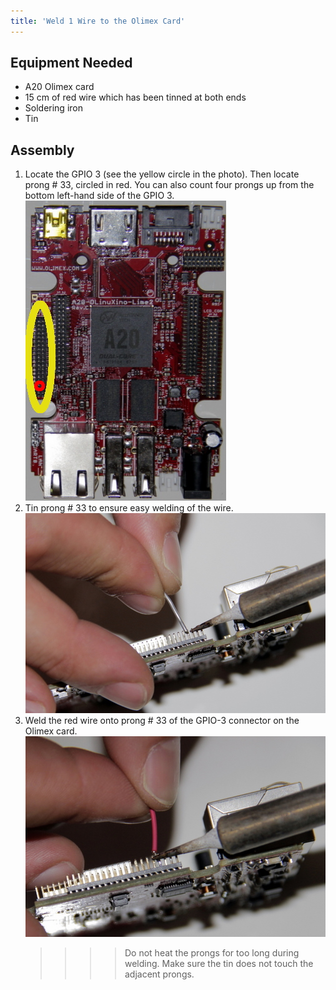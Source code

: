 ```yaml
---
title: 'Weld 1 Wire to the Olimex Card'
---
```


## Equipment Needed

* A20 Olimex card
* 15 cm of red wire which has been tinned at both ends
* Soldering iron
* Tin

## Assembly

1. Locate the GPIO 3 \(see the yellow circle in the photo\). 
   Then locate prong \# 33, circled in red. You can also count four prongs up from the bottom left-hand side of the GPIO 3.    
    ![](_MG_5245-1.JPG)  
2. Tin prong \# 33 to ensure easy welding of the wire.    
    ![](_MG_5329.JPG)  
3. Weld the red wire onto prong \# 33 of the GPIO-3 connector on the Olimex card.     
    ![](_MG_5331.JPG)  
   >>>> Do not heat the prongs for too long during welding. Make sure the tin does not touch the adjacent prongs.



